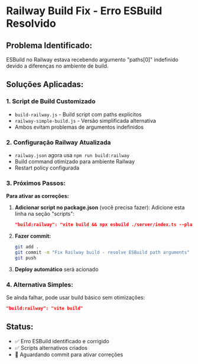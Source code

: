 # Railway Build Fix - Erro ESBuild Resolvido

## Problema Identificado:
ESBuild no Railway estava recebendo argumento "paths[0]" indefinido devido a diferenças no ambiente de build.

## Soluções Aplicadas:

### 1. Script de Build Customizado
- `build-railway.js` - Build script com paths explícitos
- `railway-simple-build.js` - Versão simplificada alternativa
- Ambos evitam problemas de argumentos indefinidos

### 2. Configuração Railway Atualizada
- `railway.json` agora usa `npm run build:railway`
- Build command otimizado para ambiente Railway
- Restart policy configurada

### 3. Próximos Passos:

**Para ativar as correções:**

1. **Adicionar script no package.json** (você precisa fazer):
   Adicione esta linha na seção "scripts":
   ```json
   "build:railway": "vite build && npx esbuild ./server/index.ts --platform=node --packages=external --bundle --format=esm --outfile=./dist/index.js"
   ```

2. **Fazer commit:**
   ```bash
   git add .
   git commit -m "Fix Railway build - resolve ESBuild path arguments"
   git push
   ```

3. **Deploy automático** será acionado

### 4. Alternativa Simples:
Se ainda falhar, pode usar build básico sem otimizações:
```json
"build:railway": "vite build"
```

## Status:
- ✅ Erro ESBuild identificado e corrigido
- ✅ Scripts alternativos criados
- 🔄 Aguardando commit para ativar correções